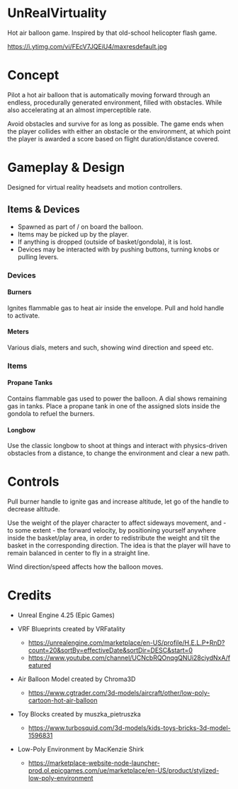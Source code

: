 # UnRealVirtuality
Hot air balloon game. Inspired by that old-school helicopter flash game.

https://i.ytimg.com/vi/FEcV7JQEiU4/maxresdefault.jpg

# Concept 
Pilot a hot air balloon that is automatically moving forward through an endless, procedurally generated environment, filled with obstacles. While also accelerating at an almost imperceptible rate. 

Avoid obstacles and survive for as long as possible. The game ends when the player collides with either an obstacle or the environment, at which point the player is awarded a score based on flight duration/distance covered. 

# Gameplay & Design
Designed for virtual reality headsets and motion controllers. 

## Items & Devices
  - Spawned as part of / on board the balloon. 
  - Items may be picked up by the player.
  - If anything is dropped (outside of basket/gondola), it is lost.
  - Devices may be interacted with by pushing buttons, turning knobs or pulling levers. 

### Devices 

#### Burners
Ignites flammable gas to heat air inside the envelope. Pull and hold handle to activate. 

#### Meters
Various dials, meters and such, showing wind direction and speed etc. 

### Items

#### Propane Tanks 
Contains flammable gas used to power the balloon. A dial shows remaining gas in tanks. 
Place a propane tank in one of the assigned slots inside the gondola to refuel the burners.

#### Longbow
Use the classic longbow to shoot at things and interact with physics-driven obstacles from a distance, to change the environment and clear a new path. 

# Controls
Pull burner handle to ignite gas and increase altitude, let go of the handle to decrease altitude. 

Use the weight of the player character to affect sideways movement, and - to some extent - the forward velocity,  by positioning yourself anywhere inside the  basket/play area, in order to redistribute the weight and tilt the basket in the corresponding direction. The idea is that the player will have to remain balanced in center to fly in a straight line.

Wind direction/speed affects how the balloon moves. 

# Credits

- Unreal Engine 4.25 (Epic Games)

- VRF Blueprints created by VRFatality
  - https://unrealengine.com/marketplace/en-US/profile/H.E.L.P+RnD?count=20&sortBy=effectiveDate&sortDir=DESC&start=0
  - https://www.youtube.com/channel/UCNcbRQOnqgQNUi28ciydNxA/featured
    
- Air Balloon Model created by Chroma3D
  - https://www.cgtrader.com/3d-models/aircraft/other/low-poly-cartoon-hot-air-balloon

- Toy Blocks created by muszka_pietruszka
  - https://www.turbosquid.com/3d-models/kids-toys-bricks-3d-model-1596831
  
- Low-Poly Environment by MacKenzie Shirk
  - https://marketplace-website-node-launcher-prod.ol.epicgames.com/ue/marketplace/en-US/product/stylized-low-poly-environment



